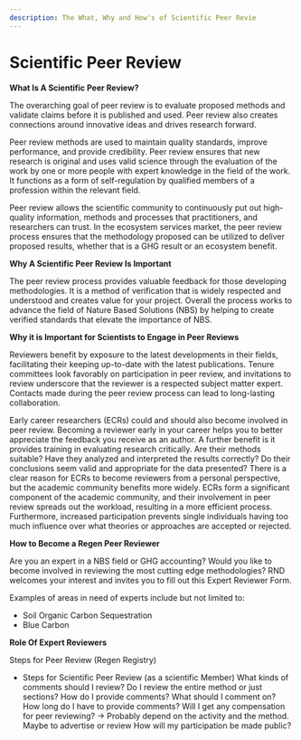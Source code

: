 ```yaml
---
description: The What, Why and How's of Scientific Peer Revie
---
```


# Scientific Peer Review

**What Is A Scientific Peer Review?**

The overarching goal of peer review is to evaluate proposed methods and validate claims before it is published and used. Peer review also creates connections around innovative ideas and drives research forward.

Peer review methods are used to maintain quality standards, improve performance, and provide credibility. Peer review ensures that new research is original and uses valid science through the evaluation of the work by one or more people with expert knowledge in the field of the work. It functions as a form of self-regulation by qualified members of a profession within the relevant field.

Peer review allows the scientific community to continuously put out high-quality information, methods and processes that practitioners, and researchers can trust. In the ecosystem services market, the peer review process ensures that the methodology proposed can be utilized to deliver proposed results, whether that is a GHG result or an ecosystem benefit.

**Why A Scientific Peer Review Is Important**

The peer review process provides valuable feedback for those developing methodologies.  It is a method of verification that is widely respected and understood and creates value for your project.  Overall the process works to advance the field of Nature Based Solutions (NBS) by helping to create verified standards that elevate the importance of NBS.

**Why it is Important for Scientists to Engage in Peer Reviews**

Reviewers benefit by exposure to the latest developments in their fields, facilitating their keeping up-to-date with the latest publications. Tenure committees look favorably on participation in peer review, and invitations to review underscore that the reviewer is a respected subject matter expert. Contacts made during the peer review process can lead to long-lasting collaboration.

Early career researchers (ECRs) could and should also become involved in peer review. Becoming a reviewer early in your career helps you to better appreciate the feedback you receive as an author. A further benefit is it provides training in evaluating research critically. Are their methods suitable? Have they analyzed and interpreted the results correctly? Do their conclusions seem valid and appropriate for the data presented? There is a clear reason for ECRs to become reviewers from a personal perspective, but the academic community benefits more widely. ECRs form a significant component of the academic community, and their involvement in peer review spreads out the workload, resulting in a more efficient process. Furthermore, increased participation prevents single individuals having too much influence over what theories or approaches are accepted or rejected.

**How to Become a Regen Peer Reviewer**

Are you an expert in a NBS field or GHG accounting? Would you like to become involved in reviewing the most cutting edge methodologies? RND welcomes your interest and invites you to fill out this Expert Reviewer Form.

Examples of areas in need of experts include but not limited to:&#x20;

* Soil Organic Carbon Sequestration
* Blue Carbon

**Role Of Expert Reviewers**

Steps for Peer Review (Regen Registry)

* Steps for Scientific Peer Review (as a scientific Member) What kinds of comments should I review? Do I review the entire method or just sections? How do I provide comments? What should I comment on? How long do I have to provide comments? Will I get any compensation for peer reviewing? → Probably depend on the activity and the method. Maybe to advertise or review How will my participation be made public?
